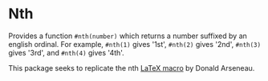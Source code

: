 # Nth

Provides a function `#nth(number)` which returns a number suffixed by an english ordinal. For example, `#nth(1)` gives '1st', `#nth(2)` gives '2nd', `#nth(3)` gives '3rd', and `#nth(4)` gives '4th'.

This package seeks to replicate the nth [LaTeX macro](https://ctan.org/pkg/nth) by Donald Arseneau.
